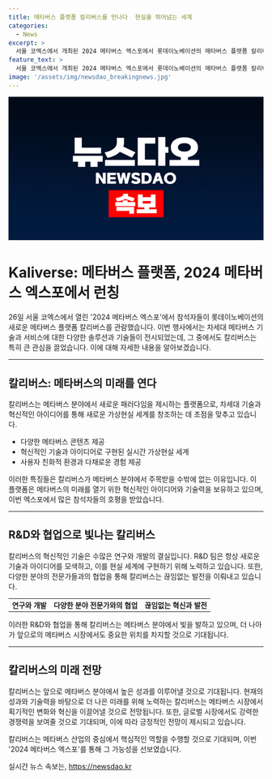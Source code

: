 ```yaml
---
title: 메타버스 플랫폼 칼리버스를 만나다  현실을 뛰어넘는 세계
categories:
  - News
excerpt: >
  서울 코엑스에서 개최된 2024 메타버스 엑스포에서 롯데이노베이션의 메타버스 플랫폼 칼리버스에 대한 참석자들의 호기심이 뜨겁다!
feature_text: >
  서울 코엑스에서 개최된 2024 메타버스 엑스포에서 롯데이노베이션의 메타버스 플랫폼 칼리버스에 대한 참석자들의 호기심이 뜨겁다!
image: '/assets/img/newsdao_breakingnews.jpg'
---
```


<p><img src="/assets/img/newsdao_breakingnews.jpg" alt="koreaapp 속보" /></p>

<h1>Kaliverse: 메타버스 플랫폼, 2024 메타버스 엑스포에서 런칭</h1>

<p data-ke-size="size16">26일 서울 코엑스에서 열린 '2024 메타버스 엑스포'에서 참석자들이 롯데이노베이션의 새로운 메타버스 플랫폼 칼리버스를 관람했습니다. 이번 행사에서는 차세대 메타버스 기술과 서비스에 대한 다양한 솔루션과 기술들이 전시되었는데, 그 중에서도 칼리버스는 특히 큰 관심을 끌었습니다. 이에 대해 자세한 내용을 알아보겠습니다.</p>

<hr>

<h2 data-ke-size="size26">칼리버스: 메타버스의 미래를 연다</h2>

<p data-ke-size="size16">칼리버스는 메타버스 분야에서 새로운 패러다임을 제시하는 플랫폼으로, 차세대 기술과 혁신적인 아이디어를 통해 새로운 가상현실 세계를 창조하는 데 초점을 맞추고 있습니다.</p>

<ul>
  <li>다양한 메타버스 콘텐츠 제공</li>
  <li>혁신적인 기술과 아이디어로 구현된 실시간 가상현실 세계</li>
  <li>사용자 친화적 환경과 다채로운 경험 제공</li>
</ul>

<p data-ke-size="size16">이러한 특징들은 칼리버스가 메타버스 분야에서 주목받을 수밖에 없는 이유입니다. 이 플랫폼은 메타버스의 미래를 열기 위한 혁신적인 아이디어와 기술력을 보유하고 있으며, 이번 엑스포에서 많은 참석자들의 호평을 받았습니다.</p>

<hr>

<h2 data-ke-size="size26">R&D와 협업으로 빛나는 칼리버스</h2>

<p data-ke-size="size16">칼리버스의 혁신적인 기술은 수많은 연구와 개발의 결실입니다. R&D 팀은 항상 새로운 기술과 아이디어를 모색하고, 이를 현실 세계에 구현하기 위해 노력하고 있습니다. 또한, 다양한 분야의 전문가들과의 협업을 통해 칼리버스는 끊임없는 발전을 이뤄내고 있습니다.</p>

<table>
  <tr>
    <td style="text-align: center; height: 17px;"><b>연구와 개발</b></td>
    <td style="text-align: center; height: 17px;"><b>다양한 분야 전문가와의 협업</b></td>
    <td style="text-align: center; height: 17px;"><b>끊임없는 혁신과 발전</b></td>
  </tr>
</table>

<p data-ke-size="size16">이러한 R&D와 협업을 통해 칼리버스는 메타버스 분야에서 빛을 발하고 있으며, 더 나아가 앞으로의 메타버스 시장에서도 중요한 위치를 차지할 것으로 기대됩니다.</p>

<hr>

<h2 data-ke-size="size26">칼리버스의 미래 전망</h2>

<p data-ke-size="size16">칼리버스는 앞으로 메타버스 분야에서 높은 성과를 이루어낼 것으로 기대됩니다. 현재의 성과와 기술력을 바탕으로 더 나은 미래를 위해 노력하는 칼리버스는 메타버스 시장에서 획기적인 변화와 혁신을 이끌어낼 것으로 전망됩니다. 또한, 글로벌 시장에서도 강력한 경쟁력을 보여줄 것으로 기대되며, 이에 따라 긍정적인 전망이 제시되고 있습니다.</p>

<p data-ke-size="size16">칼리버스는 메타버스 산업의 중심에서 핵심적인 역할을 수행할 것으로 기대되며, 이번 '2024 메타버스 엑스포'를 통해 그 가능성을 선보였습니다.</p>
실시간 뉴스 속보는, <a href="https://newsdao.kr" rel="dofollow">https://newsdao.kr</a>


